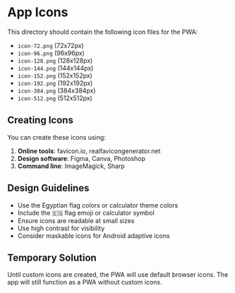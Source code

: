# App Icons

This directory should contain the following icon files for the PWA:

- `icon-72.png` (72x72px)
- `icon-96.png` (96x96px)
- `icon-128.png` (128x128px)
- `icon-144.png` (144x144px)
- `icon-152.png` (152x152px)
- `icon-192.png` (192x192px)
- `icon-384.png` (384x384px)
- `icon-512.png` (512x512px)

## Creating Icons

You can create these icons using:
1. **Online tools**: favicon.io, realfavicongenerator.net
2. **Design software**: Figma, Canva, Photoshop
3. **Command line**: ImageMagick, Sharp

## Design Guidelines

- Use the Egyptian flag colors or calculator theme colors
- Include the 🇪🇬 flag emoji or calculator symbol
- Ensure icons are readable at small sizes
- Use high contrast for visibility
- Consider maskable icons for Android adaptive icons

## Temporary Solution

Until custom icons are created, the PWA will use default browser icons. The app will still function as a PWA without custom icons.